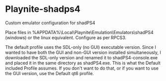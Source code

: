 # Playnite-shadps4
Custom emulator configuration for shadPS4

Place files in %APPDATA%\Local\Playnite\Emulation\Emulators\shadPS4 (windows) or the linux equivalent. Configure as per RPCS3.

The default profile uses the SDL-only (no GUI) executable version. Since I wanted to have both the GUI and non-GUI version installed simultaneously, I downloaded the SDL-only version and renamed it to shadPS4-console.exe and placed it in the same directory as shadPS4.exe. This is what the Default included Profile assumes. If you don't want to do that, or if you want to use the GUI version, use the Default qt6 profile.
